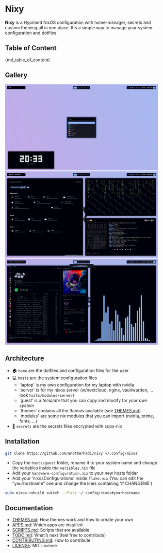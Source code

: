 
# Nixy

**Nixy** is a Hyprland NixOS configuration with home-manager, secrets and custom theming all in one place.
It's a simple way to manage your system configuration and dotfiles.

## Table of Content

{md_table_of_content}

## Gallery

![catppuccin1](docs/src/catppuccin/1.png)
![catppuccin2](docs/src/catppuccin/2.png)
![catppuccin3](docs/src/catppuccin/3.png)

## Architecture

- 🏠 `home` are the dotfiles and configuration files for the user
- 💻 `hosts` are the system configuration files
  - 'laptop' is my own configuration for my laptop with nvidia
  - 'server' is for my nixos server (w/nextcloud, nginx, vaultwarden, ... look `hosts/modules/server`)
  - 'guest' is a *template* that you can copy and modify for *your own system*
  - 'themes' contains all the *themes* available (see [THEMES.md](docs/THEMES.md))
  - 'modules' are some nix modules that you can import (nvidia, prime, fonts, ...)
- 🤫 `secrets` are the secrets files encrypted with sops-nix

## Installation

```sh
git clone https://github.com/anotherhadi/nixy ~/.config/nixos
```

- Copy the `hosts/guest` folder, rename it to your system name and change the variables inside the `variables.nix` file
- Add your `hardware-configuration.nix` to your new hosts folder
- Add your 'nixosConfigurations' inside `flake.nix` (You can edit the "yourhostname" one and change the lines containing '# CHANGEME')

```sh
sudo nixos-rebuild switch --flake ~/.config/nixos#yourhostname
```

## Documentation

- [THEMES.md](docs/THEMES.md): How themes work and how to create your own
- [APPS.md](docs/APPS.md): Which apps are installed
- [SCRIPTS.md](docs/SCRIPTS.md): Scripts that are available
- [TODO.md](docs/TODO.md): What's next (feel free to contribute)
- [CONTRIBUTING.md](docs/CONTRIBUTING.md): How to contribute
- [LICENSE](LICENSE): MIT License
